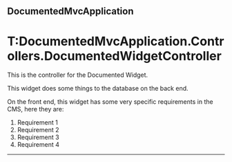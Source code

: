## DocumentedMvcApplication ##

# T:DocumentedMvcApplication.Controllers.DocumentedWidgetController


This is the controller for the Documented Widget.

This widget does some things to the database on the back end.

On the front end, this widget has some very specific requirements in the CMS, here they are:
1. Requirement 1  
2. Requirement 2  
3. Requirement 3  
4. Requirement 4  




---


